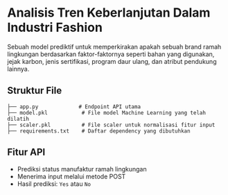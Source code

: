 # Analisis Tren Keberlanjutan Dalam Industri Fashion

Sebuah model prediktif untuk memperkirakan apakah sebuah brand ramah lingkungan berdasarkan faktor-faktornya seperti bahan yang digunakan, jejak karbon, jenis sertifikasi, program daur ulang, dan atribut pendukung lainnya.

## Struktur File

```
├── app.py             # Endpoint API utama
├── model.pkl           # File model Machine Learning yang telah dilatih
├── scaler.pkl          # File scaler untuk normalisasi fitur input
├── requirements.txt    # Daftar dependency yang dibutuhkan
```

## Fitur API

- Prediksi status manufaktur ramah lingkungan
- Menerima input melalui metode POST
- Hasil prediksi: `Yes` atau `No`

